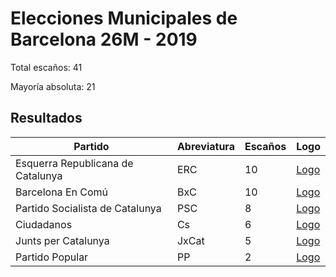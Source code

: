 # Elecciones Municipales de Barcelona 26M - 2019

Total escaños: 41

Mayoría absoluta: 21

## Resultados

| Partido | Abreviatura | Escaños | Logo |
| - | - | - | - |
| Esquerra Republicana de Catalunya | ERC | 10 | [Logo](https://github.com/playzzz/Pactos/blob/master/Logos/ERC.jpg?raw=true)
| Barcelona En Comú | BxC | 10 | [Logo](https://github.com/playzzz/Pactos/blob/master/Logos/ECP.jpg?raw=true)
| Partido Socialista de Catalunya | PSC | 8 | [Logo](https://github.com/playzzz/Pactos/blob/master/Logos/PSC.jpg?raw=true)
| Ciudadanos | Cs | 6 | [Logo](https://github.com/playzzz/Pactos/blob/master/Logos/Cs.jpg?raw=true)
| Junts per Catalunya | JxCat | 5 | [Logo](https://github.com/playzzz/Pactos/blob/master/Logos/JxCat.jpg?raw=true)
| Partido Popular | PP | 2 | [Logo](https://github.com/playzzz/Pactos/blob/master/Logos/PP.jpg?raw=true)
